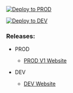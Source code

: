 [![Deploy to PROD](https://github.com/exxcellent/davit/actions/workflows/deploy-to-prod.yml/badge.svg)](https://github.com/exxcellent/davit/actions/workflows/deploy-to-prod.yml)

[![Deploy to DEV](https://github.com/exxcellent/davit/actions/workflows/deploy-to-dev.yml/badge.svg)](https://github.com/exxcellent/davit/actions/workflows/deploy-to-dev.yml)

### Releases:
- PROD
  - [PROD V1 Website](https://exxcellent.github.io/davit/dev/v1/)

- DEV
  - [DEV Website](https://exxcellent.github.io/davit/dev/)

